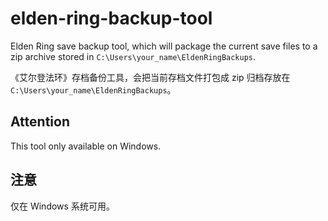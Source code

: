 # elden-ring-backup-tool

Elden Ring save backup tool, which will package the current save files to a zip archive stored in `C:\Users\your_name\EldenRingBackups`.

《艾尔登法环》存档备份工具，会把当前存档文件打包成 zip 归档存放在 `C:\Users\your_name\EldenRingBackups`。

## Attention

This tool only available on Windows.

## 注意

仅在 Windows 系统可用。
